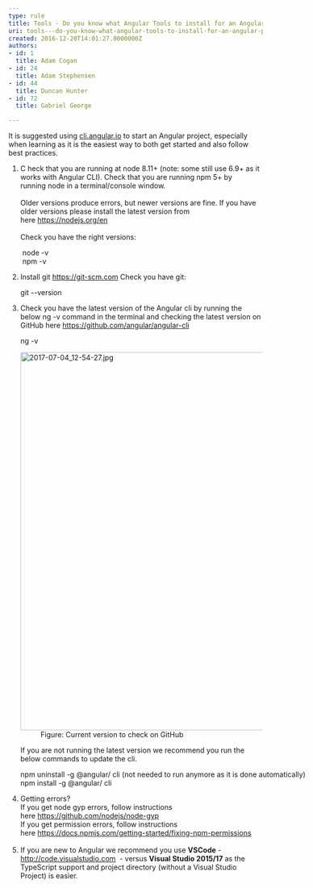 ```yaml
---
type: rule
title: Tools - Do you know what Angular Tools to install for an Angular project?
uri: tools---do-you-know-what-angular-tools-to-install-for-an-angular-project
created: 2016-12-20T14:01:27.0000000Z
authors:
- id: 1
  title: Adam Cogan
- id: 24
  title: Adam Stephensen
- id: 44
  title: Duncan Hunter
- id: 72
  title: Gabriel George

---
```




<span class='intro'> <p>It is suggested using&#160;<a href="http&#58;//cli.angular.io/">cli.angular.io</a>&#160;to start an&#160;Angular&#160;project, especially when learning as it is the easiest way to both get started and also follow best practices.​<br></p> </span>

<ol><li>C heck&#160;that you are running at node 8.11+ (note&#58; some still use&#160;6.9+ as it works with Angular CLI). Check that you are running npm&#160;5+&#160;by running&#160;node&#160;in a terminal/console window. <br><br>Older versions produce errors, but newer versions are fine. If you have older versions please install the latest version from here&#160;<a href="https&#58;//nodejs.org/en/">https&#58;//nodejs.org/en</a><br><br>Check you have the right versions&#58;<p class="ssw15-rteElement-CodeArea">&#160;node -v<br>&#160;npm -v<br></p></li><li>Install git&#160;<a href="https&#58;//git-scm.com/">https&#58;//git-scm.com</a> Check you have git&#58;&#160;<p class="ssw15-rteElement-CodeArea" style="width&#58;751.438px;">git --version<br></p></li><li>Check you have the latest version of the Angular cli&#160;by running the below ng -v command in the terminal and checking the latest version on GitHub&#160;here&#160;<a href="https&#58;//github.com/angular/angular-cli">https&#58;//github.com/angular/angular-cli </a> <br> 
      <p class="ssw15-rteElement-CodeArea" style="width&#58;751.438px;">ng -v<br></p><dl class="image"><dt> <img src="/SiteAssets/angular-the-stuff-to-install/2017-07-04_12-54-27.jpg" alt="2017-07-04_12-54-27.jpg" style="width&#58;750px;" /> </dt><dd>Figure&#58; Current version to check on GitHub</dd></dl><p>If you are not running the latest version we recommend you run the below commands to update the cli. <br></p></li><p class="ssw15-rteElement-CodeArea" style="width&#58;751.438px;">npm uninstall -g @angular/ cli&#160;(not needed to run anymore as it is done automatically)<br>npm install -g&#160;@angular/ cli<br></p><li>Getting errors?<br>If you get node gyp errors, follow instructions here&#160;<a href="https&#58;//github.com/nodejs/node-gyp">https&#58;//github.com/nodejs/node-gyp</a> <br>If you get permission errors,&#160;follow instructions here&#160;<a href="https&#58;//docs.npmjs.com/getting-started/fixing-npm-permissions">https&#58;//docs.npmjs.com/getting-started/fixing-npm-permissions</a> <br><br></li><li>If you are new to Angular we recommend you use&#160;<b>VSCode</b>&#160;- <a href="http&#58;//code.visualstudio.com/">http&#58;//code.visualstudio.com</a>&#160; -&#160;versus&#160;<b>Visual Studio 2015/17</b>&#160;as the TypeScript support and project directory (without a Visual Studio Project) is easier.</li></ol>


